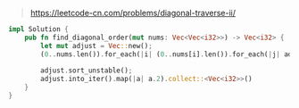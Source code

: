 > https://leetcode-cn.com/problems/diagonal-traverse-ii/

``` rust
impl Solution {
    pub fn find_diagonal_order(mut nums: Vec<Vec<i32>>) -> Vec<i32> {
        let mut adjust = Vec::new();
        (0..nums.len()).for_each(|i| (0..nums[i].len()).for_each(|j| adjust.push((i+j, j, nums[i][j]))));
        
        adjust.sort_unstable();
        adjust.into_iter().map(|a| a.2).collect::<Vec<i32>>()
    }
}
```